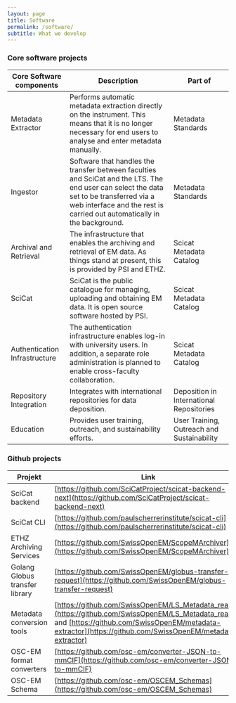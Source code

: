 ```yaml
---
layout: page
title: Software
permalink: /software/
subtitle: What we develop
---
```


### Core software projects ###

| Core Software components | Description | Part of |
|---------|------|---------|
| Metadata Extractor | Performs automatic metadata extraction directly on the instrument. This means that it is no longer necessary for end users to analyse and enter metadata manually. | Metadata Standards |
| Ingestor | Software that handles the transfer between faculties and SciCat and the LTS. The end user can select the data set to be transferred via a web interface and the rest is carried out automatically in the background. | Metadata Standards |
| Archival and Retrieval | The infrastructure that enables the archiving and retrieval of EM data. As things stand at present, this is provided by PSI and ETHZ. | Scicat Metadata Catalog |
| SciCat | SciCat is the public catalogue for managing, uploading and obtaining EM data. It is open source software hosted by PSI. | Scicat Metadata Catalog |
| Authentication Infrastructure | The authentication infrastructure enables log-in with university users. In addition, a separate role administration is planned to enable cross-faculty collaboration. | Scicat Metadata Catalog |
| Repository Integration | Integrates with international repositories for data deposition. | Deposition in International Repositories |
| Education | Provides user training, outreach, and sustainability efforts. | User Training, Outreach and Sustainability |

### Github projects ###

| Projekt | Link |
|---------|------|
| SciCat backend | [https://github.com/SciCatProject/scicat-backend-next](https://github.com/SciCatProject/scicat-backend-next) |
| SciCat CLI | [https://github.com/paulscherrerinstitute/scicat-cli](https://github.com/paulscherrerinstitute/scicat-cli) |
| ETHZ Archiving Services | [https://github.com/SwissOpenEM/ScopeMArchiver](https://github.com/SwissOpenEM/ScopeMArchiver) |
| Golang Globus transfer library | [https://github.com/SwissOpenEM/globus-transfer-request](https://github.com/SwissOpenEM/globus-transfer-request) |
| Metadata conversion tools | [https://github.com/SwissOpenEM/LS_Metadata_reader](https://github.com/SwissOpenEM/LS_Metadata_reader) and [https://github.com/SwissOpenEM/metadata-extractor](https://github.com/SwissOpenEM/metadata-extractor) |
| OSC-EM format converters | [https://github.com/osc-em/converter-JSON-to-mmCIF](https://github.com/osc-em/converter-JSON-to-mmCIF) |
| OSC-EM Schema | [https://github.com/osc-em/OSCEM_Schemas](https://github.com/osc-em/OSCEM_Schemas) |
